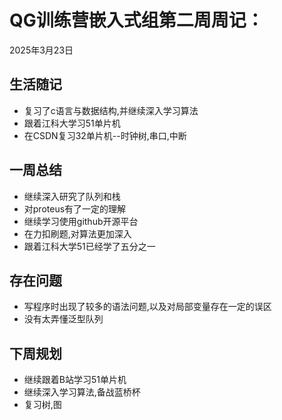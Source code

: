 # QG训练营嵌入式组第二周周记：
2025年3月23日

## 生活随记 

 - 复习了c语言与数据结构,并继续深入学习算法           
 - 跟着江科大学习51单片机
 - 在CSDN复习32单片机--时钟树,串口,中断

## 一周总结
- 继续深入研究了队列和栈
- 对proteus有了一定的理解
- 继续学习使用github开源平台
- 在力扣刷题,对算法更加深入
- 跟着江科大学51已经学了五分之一

## 存在问题
- 写程序时出现了较多的语法问题,以及对局部变量存在一定的误区
- 没有太弄懂泛型队列

## 下周规划
- 继续跟着B站学习51单片机
- 继续深入学习算法,备战蓝桥杯
- 复习树,图


